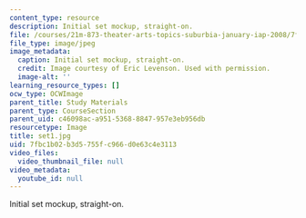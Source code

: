 ```yaml
---
content_type: resource
description: Initial set mockup, straight-on.
file: /courses/21m-873-theater-arts-topics-suburbia-january-iap-2008/7fbc1b02b3d5755fc966d0e63c4e3113_set1.jpg
file_type: image/jpeg
image_metadata:
  caption: Initial set mockup, straight-on.
  credit: Image courtesy of Eric Levenson. Used with permission.
  image-alt: ''
learning_resource_types: []
ocw_type: OCWImage
parent_title: Study Materials
parent_type: CourseSection
parent_uid: c46098ac-a951-5368-8847-957e3eb956db
resourcetype: Image
title: set1.jpg
uid: 7fbc1b02-b3d5-755f-c966-d0e63c4e3113
video_files:
  video_thumbnail_file: null
video_metadata:
  youtube_id: null
---
```

Initial set mockup, straight-on.

